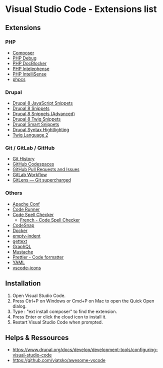 # Visual Studio Code - Extensions list

## Extensions

### PHP
* [Composer](https://marketplace.visualstudio.com/items?itemName=ikappas.composer)
* [PHP Debug](https://marketplace.visualstudio.com/items?itemName=felixfbecker.php-debug)
* [PHP DocBlocker](https://marketplace.visualstudio.com/items?itemName=neilbrayfield.php-docblocker)
* [PHP Intelephense](https://marketplace.visualstudio.com/items?itemName=bmewburn.vscode-intelephense-client)
* [PHP IntelliSense](https://marketplace.visualstudio.com/items?itemName=felixfbecker.php-intellisense)
* [phpcs](https://marketplace.visualstudio.com/items?itemName=ikappas.phpcs)

### Drupal
* [Drupal 8 JavaScript Snippets](https://marketplace.visualstudio.com/items?itemName=tsega.drupal-8-javascript-snippets)
* [Drupal 8 Snippets](https://marketplace.visualstudio.com/items?itemName=dssiqueira.drupal-8-snippets)
* [Drupal 8 Snippets (Advanced)](https://marketplace.visualstudio.com/items?itemName=kaffeine.advanced-drupal-8-snippets)
* [Drupal 8 Twig Snippets](https://marketplace.visualstudio.com/items?itemName=tsega.drupal-8-twig-snippets)
* [Drupal Smart Snippets](https://marketplace.visualstudio.com/items?itemName=andrewdavidblum.drupal-smart-snippets)
* [Drupal Syntax Hightlighting](https://marketplace.visualstudio.com/items?itemName=marcostazi.VS-code-drupal)
* [Twig Language 2](https://marketplace.visualstudio.com/items?itemName=mblode.twig-language-2)

### Git / GitLab / GitHub
* [Git History](https://marketplace.visualstudio.com/items?itemName=donjayamanne.githistory)
* [GitHub Codespaces](https://marketplace.visualstudio.com/items?itemName=GitHub.codespaces)
* [GitHub Pull Requests and Issues](https://marketplace.visualstudio.com/items?itemName=GitHub.vscode-pull-request-github)
* [GitLab Workflow](https://marketplace.visualstudio.com/items?itemName=GitLab.gitlab-workflow)
* [GitLens — Git supercharged](https://marketplace.visualstudio.com/items?itemName=eamodio.gitlens)

### Others
* [Apache Conf](https://marketplace.visualstudio.com/items?itemName=mrmlnc.vscode-apache)
* [Code Runner](https://marketplace.visualstudio.com/items?itemName=formulahendry.code-runner)
* [Code Spell Checker](https://marketplace.visualstudio.com/items?itemName=streetsidesoftware.code-spell-checker)
  * [French - Code Spell Checker](https://marketplace.visualstudio.com/items?itemName=streetsidesoftware.code-spell-checker-french)
* [CodeSnap](https://marketplace.visualstudio.com/items?itemName=adpyke.codesnap)
* [Docker](https://marketplace.visualstudio.com/items?itemName=ms-azuretools.vscode-docker)
* [empty-indent](https://marketplace.visualstudio.com/items?itemName=DmitryDorofeev.empty-indent)
* [gettext](https://marketplace.visualstudio.com/items?itemName=mrorz.language-gettext)
* [GraphQL](https://marketplace.visualstudio.com/items?itemName=GraphQL.vscode-graphql)
* [Mustache](https://marketplace.visualstudio.com/items?itemName=dawhite.mustache)
* [Prettier - Code formatter](https://marketplace.visualstudio.com/items?itemName=esbenp.prettier-vscode)
* [YAML](https://marketplace.visualstudio.com/items?itemName=redhat.vscode-yaml)
* [vscode-icons](https://marketplace.visualstudio.com/items?itemName=vscode-icons-team.vscode-icons)

## Installation
1. Open Visual Studio Code.
2. Press Ctrl+P on Windows or Cmd+P on Mac to open the Quick Open dialog.
3. Type : "ext install composer" to find the extension.
4. Press Enter or click the cloud icon to install it.
5. Restart Visual Studio Code when prompted.

## Helps & Ressources
* https://www.drupal.org/docs/develop/development-tools/configuring-visual-studio-code
* https://github.com/viatsko/awesome-vscode
